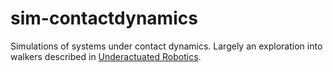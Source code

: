 # sim-contactdynamics

Simulations of systems under contact dynamics. Largely an exploration into walkers described in [Underactuated Robotics](https://underactuated.mit.edu/simple_legs.html).
